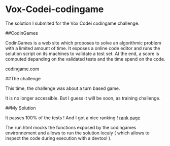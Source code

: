 Vox-Codei-codingame
===================

The solution I submited for the Vox Codei codingame challenge.

##CodinGames

CodinGames is a web site which proposes to solve an algorithmic problem with a limited amount of time. It exposes a online code editor and runs the solution script on its machines to validate a test set. At the end, a score is computed depanding on the validated tests and the time spend on the code.

[codingame.com](http://www.codingame.com)

##The challenge

This time, the challenge was about a turn based game. 

It is no longer accessible. But I guess it will be soon, as training challenge.

##My Solution

It passes 100% of the tests ! And I got a nice ranking ! [rank page](http://www.codingame.com/ranking/vox-codei/378743e67254ca00eeb3eb404a039437f806dd)

The run.html mocks the functions exposed by the codingames environnement and allows to run the solution localy ( which allows to inspect the code during execution with a devtool ).
